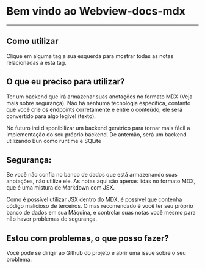 
# Bem vindo ao Webview-docs-mdx

---

## Como utilizar

Clique em alguma tag a sua esquerda para mostrar todas as notas
relacionadas a esta tag.

## O que eu preciso para utilizar?

Ter um backend que irá armazenar suas anotações no formato MDX (Veja mais sobre segurança).
Não há nenhuma tecnologia específica, contanto que você crie os endpoints corretamente e 
entre o conteúdo, ele será convertido para algo legível (texto).

No futuro irei disponibilizar um backend genérico para tornar mais fácil a implementação do 
seu próprio backend. De antemão, será um backend utilizando Bun como runtime e SQLite

## Segurança:

Se você não confia no banco de dados que está armazenando suas anotações, não utilize ele.
As notas aqui são apenas lidas no formato MDX, que é uma mistura de Markdown com JSX. 

Como é possível utilizar JSX dentro do MDX, é possível que contenha código malicioso de 
terceiros. O mas recomendado é você ter seu próprio banco de dados em sua Máquina, e 
controlar suas notas você mesmo para não haver problemas de segurança.

## Estou com problemas, o que posso fazer? 

Você pode se dirigir ao Github do projeto e abrir uma issue sobre o seu problema.